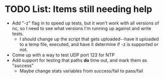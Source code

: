 
# TODO List: Items still needing help

- Add "-z" flag in to speed up tests, but it won't work with all versions of nc, so I need to see what versions I'm running up against and write tests.
   - I should change up the script that gets uploaded--have it uploaded to a temp file, executed, and have it determine if -z is supported or not.
- Come up with a way to test UDP port 123 for NTP
- Add support for testing that paths **do** time out, and mark them as "success"
   - Maybe change stats variables from success/fail to pass/fail

